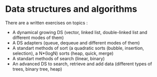 # Data structures and algorithms

There are a written exercises on topics :
- A dynamical growing DS (vector, linked list, double-linked list and different modes of them)
- A DS adapters (queue, dequeue and different modes of them)
- A standart methods of sort (a quadratic sorts (bubble, insertion, selection), a N*(logN) sorts (heap, quick, merge)
- A standart methods of search (linear, binary)
- An advanced DS to search, retrieve and add data (different types of trees, binary tree, heap)
